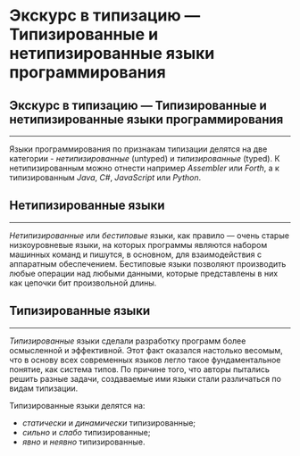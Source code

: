 # Экскурс в типизацию — Типизированные и нетипизированные языки программирования
## Экскурс в типизацию — Типизированные и нетипизированные языки программирования
________________

Языки программирования по признакам типизации делятся на две категории - *нетипизированные* (untyped) и *типизированные* (typed).
К нетипизированным можно отнести например *Assembler* или *Forth*, а к типизированным *Java*, *C#*, *JavaScript* или *Python*.


## Нетипизированные языки
________________

*Нетипизированные* или *бестиповые* языки, как правило — очень старые низкоуровневые языки, на которых программы являются набором машинных команд и пишутся, в основном, для взаимодействия с аппаратным обеспечением. Бестиповые языки позволяют производить любые операции над любыми данными, которые представлены в них как цепочки бит произвольной длины. 


## Типизированные языки
________________

*Типизированные* языки сделали разработку программ более осмысленной и эффективной. Этот факт оказался настолько весомым, что в основу всех современных языков легло такое фундаментальное понятие, как система типов. По причине того, что авторы пытались решить разные задачи, создаваемые ими языки стали различаться по видам типизации.

Типизированные языки делятся на:
- *статически* и *динамически* типизированные;
- *сильно* и *слабо* типизированные;
- *явно* и *неявно* типизированные.
